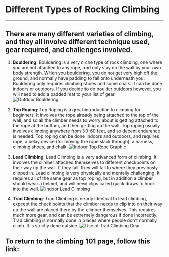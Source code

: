 # **Different Types of Rocking Climbing**
---
## There are many different varieties of climbing, and they all involve different technique used, gear required, and challenges involved. 

1. **Bouldering**: Bouldering is a very niche type of rock climbing, one where you are not attached to any rope, and only stay on the wall by your own body strength. WHen you bouldering, you do not get very high off the ground, and normally have padding to fall onto underneath you. Bouldering only requires climbing shoes and some chalk. It can be done indoors or outdoors. If you decide to do boulder outdoors however, you will need to add a padded mat to your list of gear.  
![Outdoor Bouldering](https://ascentionism.com/wp-content/uploads/2020/12/dreamstime_xxl_55085115.jpg)

2. **Top Roping**: Top Roping is a great introduction to climbing for beginners. It involves the rope already being attached to the top of the wall, and so all the climber needs to worry about is getting attached to the rope at the bottom, and then getting up the wall. Top roping usually involves climbing anywhere from 30-60 feet, and so decent endurance is needed. Top roping can be done indoors and outdoors, and requires rope, a belay device (for moving the rope slack through), a harness, climbing shoes, and chalk. 
![Indoor Top Rope Graphic](https://www.vdiffclimbing.com/wp-content/images/basics/basic-top-rope/top-rope-climbing-4.png)

3. **Lead Climbing**: Lead Climbing is a very advanced form of climbing. It involves the climber attached themselves to different checkpoints on their way up the wall. If they fall, they will fall to where they previously clipped in. Lead climbing is very physically and mentally challenging. It requires all of the same gear as top roping, but in addition a climber should wear a helmet, and will need clips called quick draws to hook into the wall. 
![Indoor Lead Climbing](https://centralrockgym.com/watertown/wp-content/uploads/sites/19/IMG_0941-800x533.jpg)

4. **Trad Climbing**: Trad Climbing is nearly identical to lead climbing, expcept the check points that the climber needs to clip into on their way up the wall are placed there by the climber themselves. This requires much more gear, and can be extremely dangerous if done incorrectly. Trad climbing is normally done in places where people don't normally climb. It is strictly done outside. 
![Use of Trad Climbing Gear](https://www.climbing.com/wp-content/uploads/2016/10/tradisradpromojpg.jpg) 


## To return to the climbing 101 page, follow this link: 
